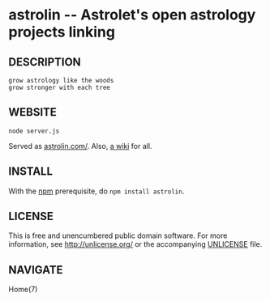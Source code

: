 astrolin -- Astrolet's open astrology projects linking
======================================================

## DESCRIPTION

    grow astrology like the woods
    grow stronger with each tree


## WEBSITE

    node server.js

Served as [astrolin.com/](http://www.astrolin.com).
Also, [a wiki](https://github.com/astrolet/astrolin/wiki) for all.

## INSTALL

With the [npm](http://npmjs.org) prerequisite, do `npm install astrolin`.


## LICENSE

This is free and unencumbered public domain software. For more information,
see <http://unlicense.org/> or the accompanying [UNLICENSE](http://astrolet.github.com/astrolin/UNLICENSE.html) file.


## NAVIGATE

Home(7)
